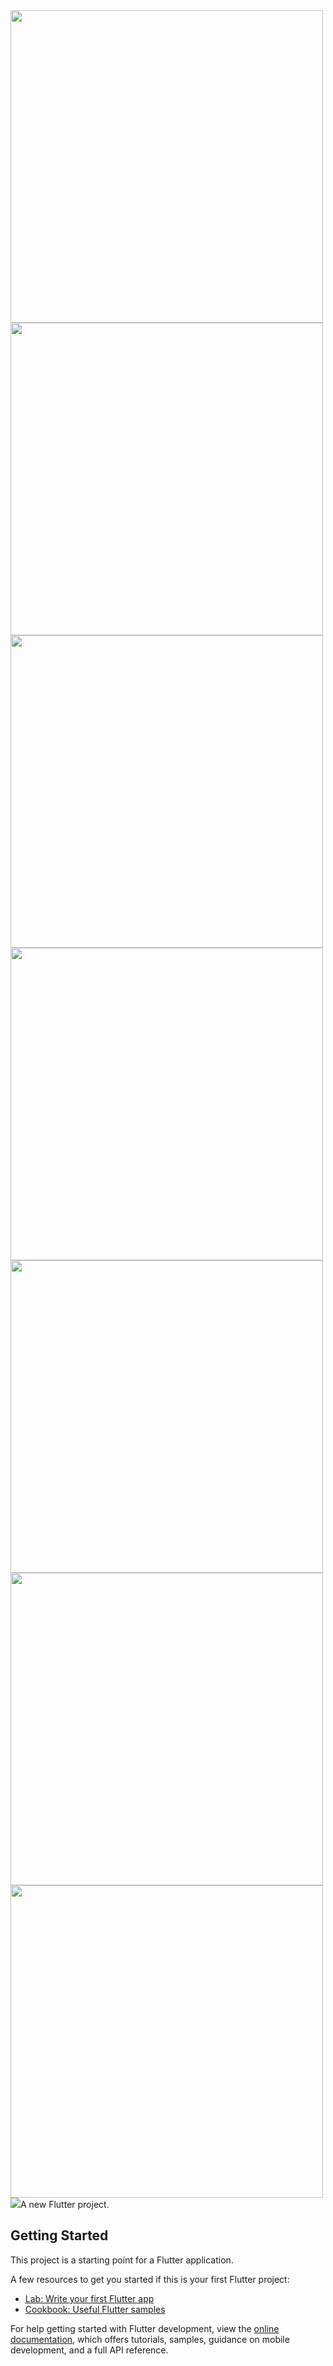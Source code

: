 
<img src = "https://github.com/MauryaAayush/myflutter/assets/143180849/bba0eb76-a115-4b5b-ac9d-136d23afdf0f" height = 500px>

<img src = "https://github.com/MauryaAayush/myflutter/assets/143180849/526896e6-29b0-48d2-ab49-ae8c12f224f7" height = 500px>

<img src = "https://github.com/MauryaAayush/myflutter/assets/143180849/6cd3e856-4595-443f-b18c-61a82bac16dd" height = 500px>
<br>
<img src = https://github.com/MauryaAayush/myflutter/assets/143180849/909dc4eb-4889-41d2-be29-0aa64e7d5353" height = 500px>
<img src = https://github.com/MauryaAayush/myflutter/assets/143180849/a55fce08-4e5b-4ef1-a073-968fc07ee9f1" height = 500px>
<img src = https://github.com/MauryaAayush/myflutter/assets/143180849/963c4285-5cfd-40fd-abaa-3a9c8e2c2e30" height = 500px>
<img src = https://github.com/MauryaAayush/myflutter/assets/143180849/afc87ec2-fea7-4a42-aeec-94a7398c0636" height = 500px>
<img src = https://github.com/MauryaAayush/myflutter/assets/143180849/121f30fb-4e8f-44e3-ae13-4b6cfe5efe1e"
<img src = https://github.com/MauryaAayush/myflutter/assets/143180849/51fc3a4c-274a-482c-9284-84d4172049b0"
<img src = https://github.com/MauryaAayush/myflutter/assets/143180849/d4e3ab44-8105-41ca-914f-bb6907ab254a"
<img src = https://github.com/MauryaAayush/myflutter/assets/143180849/53f5c299-272c-46ee-b982-4a3d3c4fd16f"
<img src = https://github.com/MauryaAayush/myflutter/assets/143180849/8aa58d0a-3156-4557-aaa8-ac127269a934"
<img src = https://github.com/MauryaAayush/myflutter/assets/143180849/05202e50-82c7-4909-8313-aeae88c5abc5"
<img src = https://github.com/MauryaAayush/myflutter/assets/143180849/35088359-a64a-439a-86a2-15b924bbbccb"
<img src = https://github.com/MauryaAayush/myflutter/assets/143180849/4154199e-bb27-4fac-a812-c5f9443bf37f"
<img src = https://github.com/MauryaAayush/myflutter/assets/143180849/19339ef5-1f6f-4311-8eee-68b770014590"
<img src = https://github.com/MauryaAayush/myflutter/assets/143180849/7df1044e-ec4a-4521-95e2-c2b30b2882a7"
<img src = https://github.com/MauryaAayush/myflutter/assets/143180849/dd7f8e70-2989-4f89-911e-91c0154cd9ac"
<img src = https://github.com/MauryaAayush/myflutter/assets/143180849/30774a82-4e61-44d7-9102-c2ee2afb1010"



A new Flutter project.

## Getting Started

This project is a starting point for a Flutter application.

A few resources to get you started if this is your first Flutter project:

- [Lab: Write your first Flutter app](https://docs.flutter.dev/get-started/codelab)
- [Cookbook: Useful Flutter samples](https://docs.flutter.dev/cookbook)

For help getting started with Flutter development, view the
[online documentation](https://docs.flutter.dev/), which offers tutorials,
samples, guidance on mobile development, and a full API reference.
